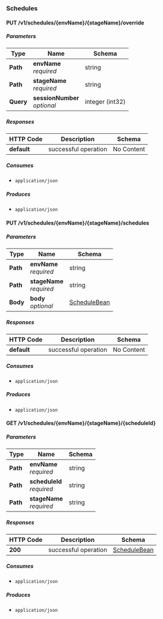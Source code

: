 ### Schedules

<a name="overridesession"></a>
#### PUT /v1/schedules/{envName}/{stageName}/override

##### Parameters

|Type|Name|Schema|
|---|---|---|
|**Path**|**envName**  <br>*required*|string|
|**Path**|**stageName**  <br>*required*|string|
|**Query**|**sessionNumber**  <br>*optional*|integer (int32)|


##### Responses

|HTTP Code|Description|Schema|
|---|---|---|
|**default**|successful operation|No Content|


##### Consumes

* `application/json`


##### Produces

* `application/json`


<a name="updateschedule"></a>
#### PUT /v1/schedules/{envName}/{stageName}/schedules

##### Parameters

|Type|Name|Schema|
|---|---|---|
|**Path**|**envName**  <br>*required*|string|
|**Path**|**stageName**  <br>*required*|string|
|**Body**|**body**  <br>*optional*|[ScheduleBean](#schedulebean)|


##### Responses

|HTTP Code|Description|Schema|
|---|---|---|
|**default**|successful operation|No Content|


##### Consumes

* `application/json`


##### Produces

* `application/json`


<a name="getschedule"></a>
#### GET /v1/schedules/{envName}/{stageName}/{scheduleId}

##### Parameters

|Type|Name|Schema|
|---|---|---|
|**Path**|**envName**  <br>*required*|string|
|**Path**|**scheduleId**  <br>*required*|string|
|**Path**|**stageName**  <br>*required*|string|


##### Responses

|HTTP Code|Description|Schema|
|---|---|---|
|**200**|successful operation|[ScheduleBean](#schedulebean)|


##### Consumes

* `application/json`


##### Produces

* `application/json`


<a name="script-tokens_resource"></a>
